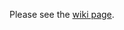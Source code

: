 Please see the [wiki page](https://github.com/Monika-After-Story/MonikaModDev/wiki/Contributing-Guidelines).
